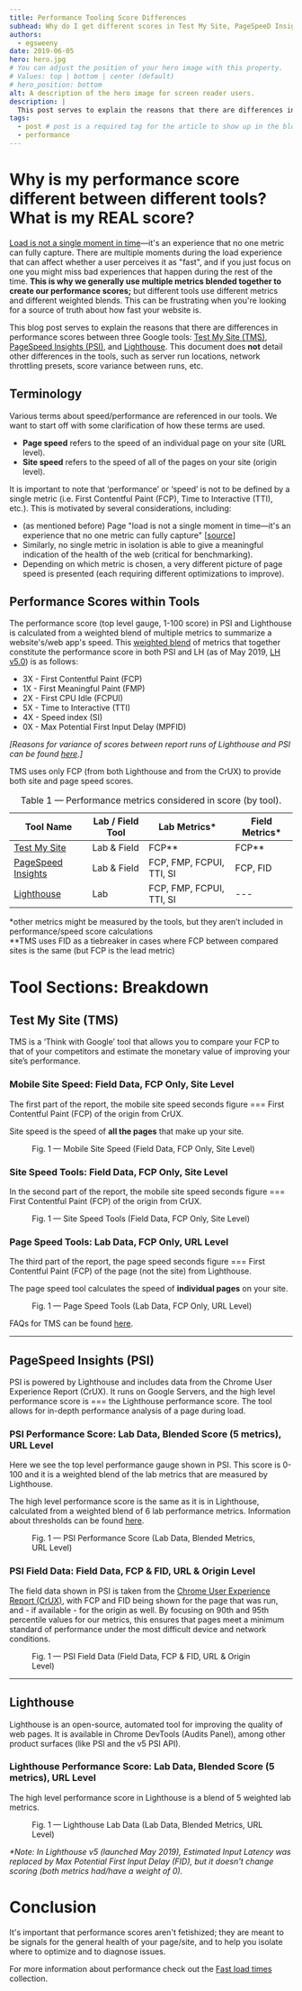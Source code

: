 ```yaml
---
title: Performance Tooling Score Differences
subhead: Why do I get different scores in Test My Site, PageSpeeD Insights, and Lighthouse?
authors:
  - egsweeny
date: 2019-06-05
hero: hero.jpg
# You can adjust the position of your hero image with this property.
# Values: top | bottom | center (default)
# hero_position: bottom
alt: A description of the hero image for screen reader users.
description: |
  This post serves to explain the reasons that there are differences in performance scores between Test My Site (TMS), PageSpeed Insights (PSI), and Lighthouse. This document does not detail other differences in the tools, such as server run locations, network throttling presets, etc.
tags:
  - post # post is a required tag for the article to show up in the blog.
  - performance
---
```


# Why is my performance score different between different tools? What is my REAL score?

<a href="https://developers.google.com/web/fundamentals/performance/user-centric-performance-metrics">Load is not a single moment in time</a>—it's an experience that no one metric can fully capture. There are multiple moments during the load experience that can affect whether a user perceives it as "fast", and if you just focus on one you might miss bad experiences that happen during the rest of the time. **This is why we generally use multiple metrics blended together to create our performance scores;** but different tools use different metrics and different weighted blends. This can be frustrating when you're looking for a source of truth about how fast your website is.

This blog post serves to explain the reasons that there are differences in performance scores between three Google tools: <a href="https://www.thinkwithgoogle.com/intl/en-gb/feature/testmysite">Test My Site (TMS)</a>, <a href="https://developers.google.com/speed/pagespeed/insights/">PageSpeed Insights (PSI)</a>, and <a href="https://developers.google.com/web/tools/lighthouse/">Lighthouse</a>. This document does <b>not</b> detail other differences in the tools, such as server run locations, network throttling presets, score variance between runs, etc.

## Terminology

Various terms about speed/performance are referenced in our tools. We want to start off with some clarification of how these terms are used.

- <b>Page speed</b> refers to the speed of an individual page on your site (URL level).
- <b>Site speed</b> refers to the speed of all of the pages on your site (origin level).

It is important to note that ‘performance’ or ‘speed’ is not to be defined by a single metric (i.e. First Contentful Paint (FCP), Time to Interactive (TTI), etc.). This is motivated by several considerations, including:
- (as mentioned before) Page "load is not a single moment in time—it's an experience that no one metric can fully capture" [<a href="https://developers.google.com/web/fundamentals/performance/user-centric-performance-metrics">source</a>]
- Similarly, no single metric in isolation is able to give a meaningful indication of the health of the web (critical for benchmarking).
- Depending on which metric is chosen, a very different picture of page speed is presented (each requiring different optimizations to improve).

## Performance Scores within Tools

The performance score (top level gauge, 1-100 score) in PSI and Lighthouse is calculated from a weighted blend of multiple metrics to summarize a website's/web app's speed. This <a href="https://docs.google.com/spreadsheets/d/1sH_T4G_RZAg4CpcV1bT-tmUegBdBpCOOwsdzqtWnO4U/edit#gid=0">weighted blend</a> of metrics that together constitute the performance score in both PSI and LH (as of May 2019, <a href="https://github.com/GoogleChrome/lighthouse/releases">LH v5.0</a>) is as follows:
- 3X - First Contentful Paint (FCP)
- 1X - First Meaningful Paint (FMP)
- 2X - First CPU Idle (FCPUI)
- 5X - Time to Interactive (TTI)
- 4X - Speed index (SI)
- 0X - Max Potential First Input Delay (MPFID)

<i>[Reasons for variance of scores between report runs of Lighthouse and PSI can be found <a href="https://docs.google.com/document/d/1AujmeKvBhzr-d8IsB7zPeS-vOtxCdw2GnspKpxJ7d_I/edit">here</a>.]</i>

TMS uses only FCP (from both Lighthouse and from the CrUX) to provide both site and page speed scores.

<div class="w-table-wrapper">
  <table>
    <thead>
      <tr>
        <th>Tool Name</th>
        <th>Lab / Field Tool</th>
        <th>Lab Metrics*</th>
        <th>Field Metrics*</th>
      </tr>
    </thead>
    <tbody>
      <tr>
        <td><a href="https://www.thinkwithgoogle.com/intl/en-gb/feature/testmysite">Test My Site</a></td>
        <td>Lab & Field</td>
        <td>FCP**</td>
        <td>FCP**</td>
      </tr>
      <tr>
        <td><a href="https://developers.google.com/speed/pagespeed/insights/">PageSpeed Insights</a></td>
        <td>Lab & Field</td>
        <td>FCP, FMP, FCPUI, TTI, SI</td>
        <td>FCP, FID</td>
      </tr>
      <tr>
        <td><a href="https://developers.google.com/web/tools/lighthouse/">Lighthouse</a></td>
        <td>Lab</td>
        <td>FCP, FMP, FCPUI, TTI, SI</td>
        <td>---</td>
      </tr>
    </tbody>
    <caption>Table 1 — Performance metrics considered in score (by tool).</caption>
  </table>
  <p>*other metrics might be measured by the tools, but they aren’t included in performance/speed score calculations<br>**TMS uses FID as a tiebreaker in cases where FCP between compared sites is the same (but FCP is the lead metric)</p>
</div>


# Tool Sections: Breakdown

## Test My Site (TMS)
TMS is a ‘Think with Google’ tool that allows you to compare your FCP to that of your competitors and estimate the monetary value of improving your site’s performance.

### Mobile Site Speed: Field Data, FCP Only, Site Level
The first part of the report, the mobile site speed seconds figure === First Contentful Paint (FCP) of the origin from CrUX.

Site speed is the speed of <b>all the pages</b> that make up your site.

<figure class="w-figure w-figure--fullbleed">
  <img src="F1_tms_sitespeed.png" alt="">
  <figcaption class="w-figcaption w-figcaption--fullbleed">
    Fig. 1 — Mobile Site Speed (Field Data, FCP Only, Site Level)
  </figcaption>
</figure>

### Site Speed Tools: Field Data, FCP Only, Site Level
In the second part of the report, the mobile site speed seconds figure === First Contentful Paint (FCP) of the origin from CrUX. 

<figure class="w-figure w-figure--fullbleed">
  <img src="F2_tms_sitespeed.png" alt="">
  <figcaption class="w-figcaption w-figcaption--fullbleed">
    Fig. 1 — Site Speed Tools (Field Data, FCP Only, Site Level)
  </figcaption>
</figure>

### Page Speed Tools: Lab Data, FCP Only, URL Level
The third part of the report, the page speed seconds figure === First Contentful Paint (FCP) of the page (not the site) from Lighthouse. 

The page speed tool calculates the speed of <b>individual pages</b> on your site.

<figure class="w-figure w-figure--fullbleed">
  <img src="F3_tms_pagespeed.png" alt="">
  <figcaption class="w-figcaption w-figcaption--fullbleed">
    Fig. 1 — Page Speed Tools (Lab Data, FCP Only, URL Level)
  </figcaption>
</figure>

FAQs for TMS can be found <a href="https://www.thinkwithgoogle.com/feature/testmysite/faq">here</a>.

<hr>

## PageSpeed Insights (PSI)

PSI is powered by Lighthouse and includes data from the Chrome User Experience Report (CrUX). It runs on Google Servers, and the high level performance score is === the Lighthouse performance score. The tool allows for in-depth performance analysis of a page during load.

### PSI Performance Score: Lab Data, Blended Score (5 metrics), URL Level

Here we see the top level performance gauge shown in PSI. This score is 0-100 and it is a weighted blend of the lab metrics that are measured by Lighthouse. 

The high level performance score is the same as it is in Lighthouse, calculated from a weighted blend of 6 lab performance metrics. Information about thresholds can be found <a href="https://developers.google.com/web/tools/lighthouse/v3/scoring">here</a>.

<figure class="w-figure w-figure--fullbleed">
  <img src="F4_psi_lab.png" alt="">
  <figcaption class="w-figcaption w-figcaption--fullbleed">
    Fig. 1 — PSI Performance Score (Lab Data, Blended Metrics, URL Level)
  </figcaption>
</figure>

### PSI Field Data: Field Data, FCP & FID, URL & Origin Level

The field data shown in PSI is taken from the <a href="https://developers.google.com/web/tools/chrome-user-experience-report/">Chrome User Experience Report (CrUX)</a>, with FCP and FID being shown for the page that was run, and - if available - for the origin as well. By focusing on 90th and 95th percentile values for our metrics, this ensures that pages meet a minimum standard of performance under the most difficult device and network conditions.

<figure class="w-figure w-figure--fullbleed">
  <img src="F5_psi_field.png" alt="">
  <figcaption class="w-figcaption w-figcaption--fullbleed">
    Fig. 1 — PSI Field Data (Field Data, FCP & FID, URL & Origin Level)
  </figcaption>
</figure>

<hr>

## Lighthouse

Lighthouse is an open-source, automated tool for improving the quality of web pages. It is available in Chrome DevTools (Audits Panel), among other product surfaces (like PSI and the v5 PSI API). 

### Lighthouse Performance Score: Lab Data, Blended Score (5 metrics), URL Level
The high level performance score in Lighthouse is a blend of 5 weighted lab metrics.

<figure class="w-figure w-figure--fullbleed">
  <img src="F6_LH_lab.png" alt="">
  <figcaption class="w-figcaption w-figcaption--fullbleed">
    Fig. 1 — Lighthouse Lab Data (Lab Data, Blended Metrics, URL Level)
  </figcaption>
</figure>

<i>*Note: In Lighthouse v5 (launched May 2019), Estimated Input Latency was replaced by Max Potential First Input Delay (FID), but it doesn't change scoring (both metrics had/have a weight of 0).</i>

# Conclusion
It's important that performance scores aren't fetishized; they are meant to be signals for the general health of your page/site, and to help you isolate where to optimize and to diagnose issues. 

For more information about performance check out the [Fast load times](/fast) collection.
